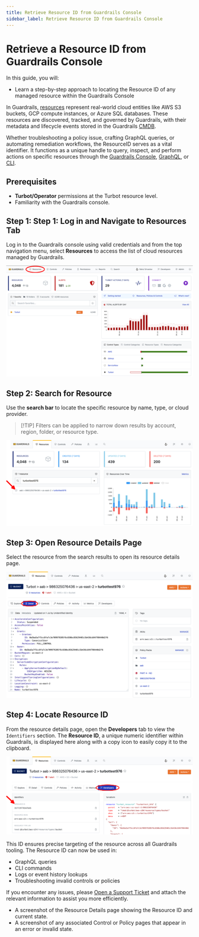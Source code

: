 ```yaml
---
title: Retrieve Resource ID from Guardrails Console
sidebar_label: Retrieve Resource ID from Guardrails Console
---
```


# Retrieve a Resource ID from Guardrails Console

In this guide, you will:
- Learn a step-by-step approach to locating the Resource ID of any managed resource within the Guardrails Console

In Guardrails, [resources](/guardrails/docs/reference/glossary#resource) represent real-world cloud entities like AWS S3 buckets, GCP compute instances, or Azure SQL databases. These resources are discovered, tracked, and governed by Guardrails, with their metadata and lifecycle events stored in the Guardrails [CMDB](/guardrails/docs/reference/glossary#cmdb).

Whether troubleshooting a policy issue, crafting GraphQL queries, or automating remediation workflows, the ResourceID serves as a vital identifier. It functions as a unique handle to query, inspect, and perform actions on specific resources through the [Guardrails Console](/guardrails/docs/reference/glossary#guardrails-console), [GraphQL](/guardrails/docs/reference/graphql#graphql), or [CLI](/guardrails/docs/reference/cli).

## Prerequisites

- **Turbot/Operator** permissions at the Turbot resource level.
- Familiarity with the Guardrails console.

## Step 1: Step 1: Log in and Navigate to Resources Tab

Log in to the Guardrails console using valid credentials and from the top navigation menu, select **Resources** to access the list of cloud resources managed by Guardrails.

![Guardrails Resources Navigation Menu](./guardrails-resources-tab.png)

## Step 2: Search for Resource

Use the **search bar** to locate the specific resource by name, type, or cloud provider.

>[!TIP] Filters can be applied to narrow down results by account, region, folder, or resource type.

![Locate Using Search Bar](./guardrails-search-resource.png)

## Step 3: Open Resource Details Page

Select the resource from the search results to open its resource details page.

![Resource Details Page](./guardrails-resource-details-page.png)

## Step 4: Locate Resource ID

From the resource details page, open the **Developers** tab to view the `Identifiers` section. The **Resource ID**, a unique numeric identifier within Guardrails, is displayed here along with a copy icon to easily copy it to the clipboard.

![Select Resource ID](./guardrails-resource-id.png)

This ID ensures precise targeting of the resource across all Guardrails tooling. The Resource ID can now be used in:
- GraphQL queries
- CLI commands
- Logs or event history lookups
- Troubleshooting invalid controls or policies

If you encounter any issues, please [Open a Support Ticket](https://support.turbot.com) and attach the relevant information to assist you more efficiently.

- A screenshot of the Resource Details page showing the Resource ID and current state.
- A screenshot of any associated Control or Policy pages that appear in an error or invalid state.
